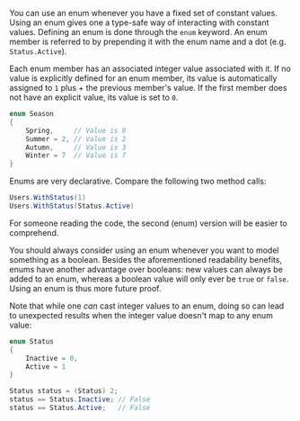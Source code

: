 You can use an enum whenever you have a fixed set of constant values. Using an enum gives one a type-safe way of interacting with constant values. Defining an enum is done through the `enum` keyword. An enum member is referred to by prepending it with the enum name and a dot (e.g. `Status.Active`).

Each enum member has an associated integer value associated with it. If no value is explicitly defined for an enum member, its value is automatically assigned to `1` plus + the previous member's value. If the first member does not have an explicit value, its value is set to `0`.

```csharp
enum Season
{
    Spring,     // Value is 0
    Summer = 2, // Value is 2
    Autumn,     // Value is 3
    Winter = 7  // Value is 7
}
```

Enums are very declarative. Compare the following two method calls:

```csharp
Users.WithStatus(1)
Users.WithStatus(Status.Active)
```

For someone reading the code, the second (enum) version will be easier to comprehend.

You should always consider using an enum whenever you want to model something as a boolean. Besides the aforementioned readability benefits, enums have another advantage over booleans: new values can always be added to an enum, whereas a boolean value will only ever be `true` or `false`. Using an enum is thus more future proof.

Note that while one _can_ cast integer values to an enum, doing so can lead to unexpected results when the integer value doesn't map to any enum value:

```csharp
enum Status
{
    Inactive = 0,
    Active = 1
}

Status status = (Status) 2;
status == Status.Inactive; // False
status == Status.Active;   // False
```
